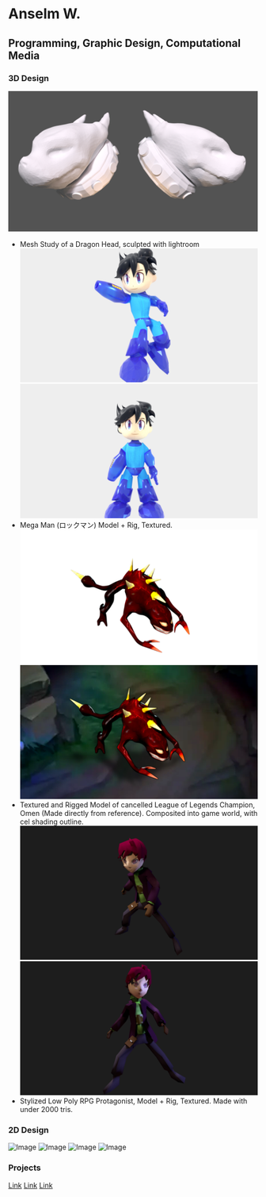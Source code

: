 # Anselm W.
## Programming, Graphic Design, Computational Media
### 3D Design
![Image](/images/3D/Port_DragonHeadStudy.png/)
- Mesh Study of a Dragon Head, sculpted with lightroom
![Image](/images/3D/Port_MegaMan1.png/) ![Image](/images/3D/Port_MegaMan2.png/)
- Mega Man (ロックマン) Model + Rig, Textured.
![Image](/images/3D/Port_OMEN.png/) ![Image](/images/3D/Port_OMEN2.png/)
- Textured and Rigged Model of cancelled League of Legends Champion, Omen (Made directly from reference). Composited into game world, with cel shading outline.
![Image](/images/3D/Port_MiraKumomori.png/) ![Image](/images/3D/Port_MiraKumomori2.png/)
- Stylized Low Poly RPG Protagonist, Model + Rig, Textured. Made with under 2000 tris.
### 2D Design
![Image](src)
![Image](src)
![Image](src)
![Image](src)
### Projects
[Link](url)
[Link](url)
[Link](url)
